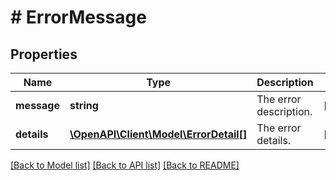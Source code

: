 # # ErrorMessage

## Properties

Name | Type | Description | Notes
------------ | ------------- | ------------- | -------------
**message** | **string** | The error description. | [optional]
**details** | [**\OpenAPI\Client\Model\ErrorDetail[]**](ErrorDetail.md) | The error details. | [optional]

[[Back to Model list]](../../README.md#models) [[Back to API list]](../../README.md#endpoints) [[Back to README]](../../README.md)
